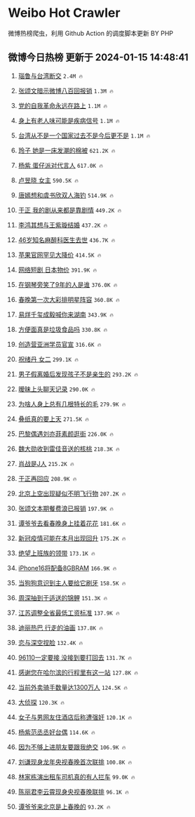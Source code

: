 # Weibo Hot Crawler 



微博热榜爬虫，利用 Github Action 的调度脚本更新 BY PHP 


## 微博今日热榜 更新于 2024-01-15 14:48:41 
1. [瑙鲁与台湾断交](https://s.weibo.com/weibo?q=%23%E7%91%99%E9%B2%81%E4%B8%8E%E5%8F%B0%E6%B9%BE%E6%96%AD%E4%BA%A4%23&t=31&band_rank=1&Refer=top) `2.4M 🔥` 

1. [张颂文暗示微博八百回报销](https://s.weibo.com/weibo?q=%E5%BC%A0%E9%A2%82%E6%96%87%E6%9A%97%E7%A4%BA%E5%BE%AE%E5%8D%9A%E5%85%AB%E7%99%BE%E5%9B%9E%E6%8A%A5%E9%94%80&t=31&band_rank=2&Refer=top) `1.3M 🔥` 

1. [党的自我革命永远在路上](https://s.weibo.com/weibo?q=%23%E5%85%9A%E7%9A%84%E8%87%AA%E6%88%91%E9%9D%A9%E5%91%BD%E6%B0%B8%E8%BF%9C%E5%9C%A8%E8%B7%AF%E4%B8%8A%23&t=31&band_rank=3&Refer=top) `1.1M 🔥` 

1. [身上有老人味可能是疾病信号](https://s.weibo.com/weibo?q=%23%E8%BA%AB%E4%B8%8A%E6%9C%89%E8%80%81%E4%BA%BA%E5%91%B3%E5%8F%AF%E8%83%BD%E6%98%AF%E7%96%BE%E7%97%85%E4%BF%A1%E5%8F%B7%23&t=31&band_rank=4&Refer=top) `1.1M 🔥` 

1. [台湾从不是一个国家过去不是今后更不是](https://s.weibo.com/weibo?q=%23%E5%8F%B0%E6%B9%BE%E4%BB%8E%E4%B8%8D%E6%98%AF%E4%B8%80%E4%B8%AA%E5%9B%BD%E5%AE%B6%E8%BF%87%E5%8E%BB%E4%B8%8D%E6%98%AF%E4%BB%8A%E5%90%8E%E6%9B%B4%E4%B8%8D%E6%98%AF%23&t=31&band_rank=5&Refer=top) `1.1M 🔥` 

1. [玲子 她是一床发潮的棉被](https://s.weibo.com/weibo?q=%E7%8E%B2%E5%AD%90%20%E5%A5%B9%E6%98%AF%E4%B8%80%E5%BA%8A%E5%8F%91%E6%BD%AE%E7%9A%84%E6%A3%89%E8%A2%AB&t=31&band_rank=6&Refer=top) `621.2K 🔥` 

1. [杨紫 蛋仔派对代言人](https://s.weibo.com/weibo?q=%E6%9D%A8%E7%B4%AB%20%E8%9B%8B%E4%BB%94%E6%B4%BE%E5%AF%B9%E4%BB%A3%E8%A8%80%E4%BA%BA&t=31&band_rank=7&Refer=top) `617.0K 🔥` 

1. [卢昱晓 女主](https://s.weibo.com/weibo?q=%E5%8D%A2%E6%98%B1%E6%99%93%20%E5%A5%B3%E4%B8%BB&t=31&band_rank=8&Refer=top) `590.5K 🔥` 

1. [唐嫣想和虞书欣双人海钓](https://s.weibo.com/weibo?q=%23%E5%94%90%E5%AB%A3%E6%83%B3%E5%92%8C%E8%99%9E%E4%B9%A6%E6%AC%A3%E5%8F%8C%E4%BA%BA%E6%B5%B7%E9%92%93%23&t=31&band_rank=9&Refer=top) `514.9K 🔥` 

1. [于正 我的剧从来都是靠剧情](https://s.weibo.com/weibo?q=%E4%BA%8E%E6%AD%A3%20%E6%88%91%E7%9A%84%E5%89%A7%E4%BB%8E%E6%9D%A5%E9%83%BD%E6%98%AF%E9%9D%A0%E5%89%A7%E6%83%85&t=31&band_rank=10&Refer=top) `449.2K 🔥` 

1. [李鸿其想与王紫璇结婚](https://s.weibo.com/weibo?q=%23%E6%9D%8E%E9%B8%BF%E5%85%B6%E6%83%B3%E4%B8%8E%E7%8E%8B%E7%B4%AB%E7%92%87%E7%BB%93%E5%A9%9A%23&t=31&band_rank=11&Refer=top) `437.2K 🔥` 

1. [46岁知名麻醉科医生去世](https://s.weibo.com/weibo?q=%2346%E5%B2%81%E7%9F%A5%E5%90%8D%E9%BA%BB%E9%86%89%E7%A7%91%E5%8C%BB%E7%94%9F%E5%8E%BB%E4%B8%96%23&t=31&band_rank=12&Refer=top) `436.7K 🔥` 

1. [苹果官网罕见大降价](https://s.weibo.com/weibo?q=%23%E8%8B%B9%E6%9E%9C%E5%AE%98%E7%BD%91%E7%BD%95%E8%A7%81%E5%A4%A7%E9%99%8D%E4%BB%B7%23&t=31&band_rank=13&Refer=top) `414.5K 🔥` 

1. [网络短剧 日本物价](https://s.weibo.com/weibo?q=%E7%BD%91%E7%BB%9C%E7%9F%AD%E5%89%A7%20%E6%97%A5%E6%9C%AC%E7%89%A9%E4%BB%B7&t=31&band_rank=14&Refer=top) `391.9K 🔥` 

1. [在钢琴旁笑了9年的人是谁](https://s.weibo.com/weibo?q=%23%E5%9C%A8%E9%92%A2%E7%90%B4%E6%97%81%E7%AC%91%E4%BA%869%E5%B9%B4%E7%9A%84%E4%BA%BA%E6%98%AF%E8%B0%81%23&t=31&band_rank=15&Refer=top) `376.0K 🔥` 

1. [春晚第一次大彩排明星阵容](https://s.weibo.com/weibo?q=%23%E6%98%A5%E6%99%9A%E7%AC%AC%E4%B8%80%E6%AC%A1%E5%A4%A7%E5%BD%A9%E6%8E%92%E6%98%8E%E6%98%9F%E9%98%B5%E5%AE%B9%23&t=31&band_rank=16&Refer=top) `360.8K 🔥` 

1. [易烊千玺成毅喊你来湖南](https://s.weibo.com/weibo?q=%E6%98%93%E7%83%8A%E5%8D%83%E7%8E%BA%E6%88%90%E6%AF%85%E5%96%8A%E4%BD%A0%E6%9D%A5%E6%B9%96%E5%8D%97&t=31&band_rank=17&Refer=top) `343.9K 🔥` 

1. [方便面真是垃圾食品吗](https://s.weibo.com/weibo?q=%23%E6%96%B9%E4%BE%BF%E9%9D%A2%E7%9C%9F%E6%98%AF%E5%9E%83%E5%9C%BE%E9%A3%9F%E5%93%81%E5%90%97%23&t=31&band_rank=18&Refer=top) `330.8K 🔥` 

1. [创造营亚洲学员官宣](https://s.weibo.com/weibo?q=%23%E5%88%9B%E9%80%A0%E8%90%A5%E4%BA%9A%E6%B4%B2%E5%AD%A6%E5%91%98%E5%AE%98%E5%AE%A3%23&t=31&band_rank=19&Refer=top) `316.6K 🔥` 

1. [祝绪丹 女二](https://s.weibo.com/weibo?q=%E7%A5%9D%E7%BB%AA%E4%B8%B9%20%E5%A5%B3%E4%BA%8C&t=31&band_rank=20&Refer=top) `299.1K 🔥` 

1. [男子假离婚后发现孩子不是亲生的](https://s.weibo.com/weibo?q=%23%E7%94%B7%E5%AD%90%E5%81%87%E7%A6%BB%E5%A9%9A%E5%90%8E%E5%8F%91%E7%8E%B0%E5%AD%A9%E5%AD%90%E4%B8%8D%E6%98%AF%E4%BA%B2%E7%94%9F%E7%9A%84%23&t=31&band_rank=21&Refer=top) `293.2K 🔥` 

1. [暧昧上头聊天记录](https://s.weibo.com/weibo?q=%E6%9A%A7%E6%98%A7%E4%B8%8A%E5%A4%B4%E8%81%8A%E5%A4%A9%E8%AE%B0%E5%BD%95&t=31&band_rank=22&Refer=top) `290.0K 🔥` 

1. [为啥人身上总有几根特长的毛](https://s.weibo.com/weibo?q=%E4%B8%BA%E5%95%A5%E4%BA%BA%E8%BA%AB%E4%B8%8A%E6%80%BB%E6%9C%89%E5%87%A0%E6%A0%B9%E7%89%B9%E9%95%BF%E7%9A%84%E6%AF%9B&t=31&band_rank=23&Refer=top) `279.9K 🔥` 

1. [叠纸真的要上天](https://s.weibo.com/weibo?q=%23%E5%8F%A0%E7%BA%B8%E7%9C%9F%E7%9A%84%E8%A6%81%E4%B8%8A%E5%A4%A9%23&t=31&band_rank=24&Refer=top) `271.5K 🔥` 

1. [巴黎偶遇刘亦菲素颜逛街](https://s.weibo.com/weibo?q=%23%E5%B7%B4%E9%BB%8E%E5%81%B6%E9%81%87%E5%88%98%E4%BA%A6%E8%8F%B2%E7%B4%A0%E9%A2%9C%E9%80%9B%E8%A1%97%23&t=31&band_rank=25&Refer=top) `226.0K 🔥` 

1. [魏大勋收到雷佳音送的核桃](https://s.weibo.com/weibo?q=%23%E9%AD%8F%E5%A4%A7%E5%8B%8B%E6%94%B6%E5%88%B0%E9%9B%B7%E4%BD%B3%E9%9F%B3%E9%80%81%E7%9A%84%E6%A0%B8%E6%A1%83%23&t=31&band_rank=26&Refer=top) `218.3K 🔥` 

1. [肖战是J人](https://s.weibo.com/weibo?q=%23%E8%82%96%E6%88%98%E6%98%AFJ%E4%BA%BA%23&t=31&band_rank=27&Refer=top) `215.2K 🔥` 

1. [于正再回应](https://s.weibo.com/weibo?q=%E4%BA%8E%E6%AD%A3%E5%86%8D%E5%9B%9E%E5%BA%94&t=31&band_rank=28&Refer=top) `208.9K 🔥` 

1. [北京上空出现疑似不明飞行物](https://s.weibo.com/weibo?q=%23%E5%8C%97%E4%BA%AC%E4%B8%8A%E7%A9%BA%E5%87%BA%E7%8E%B0%E7%96%91%E4%BC%BC%E4%B8%8D%E6%98%8E%E9%A3%9E%E8%A1%8C%E7%89%A9%23&t=31&band_rank=29&Refer=top) `207.2K 🔥` 

1. [张颂文本期餐费浪已报销](https://s.weibo.com/weibo?q=%E5%BC%A0%E9%A2%82%E6%96%87%E6%9C%AC%E6%9C%9F%E9%A4%90%E8%B4%B9%E6%B5%AA%E5%B7%B2%E6%8A%A5%E9%94%80&t=31&band_rank=30&Refer=top) `197.9K 🔥` 

1. [谭爷爷去看春晚身上挂着花花](https://s.weibo.com/weibo?q=%23%E8%B0%AD%E7%88%B7%E7%88%B7%E5%8E%BB%E7%9C%8B%E6%98%A5%E6%99%9A%E8%BA%AB%E4%B8%8A%E6%8C%82%E7%9D%80%E8%8A%B1%E8%8A%B1%23&t=31&band_rank=31&Refer=top) `181.6K 🔥` 

1. [新冠疫情可能在本月出现回升](https://s.weibo.com/weibo?q=%23%E6%96%B0%E5%86%A0%E7%96%AB%E6%83%85%E5%8F%AF%E8%83%BD%E5%9C%A8%E6%9C%AC%E6%9C%88%E5%87%BA%E7%8E%B0%E5%9B%9E%E5%8D%87%23&t=31&band_rank=32&Refer=top) `175.2K 🔥` 

1. [绝望上班族的领带](https://s.weibo.com/weibo?q=%E7%BB%9D%E6%9C%9B%E4%B8%8A%E7%8F%AD%E6%97%8F%E7%9A%84%E9%A2%86%E5%B8%A6&t=31&band_rank=33&Refer=top) `173.1K 🔥` 

1. [iPhone16将配备8GBRAM](https://s.weibo.com/weibo?q=%23iPhone16%E5%B0%86%E9%85%8D%E5%A4%878GBRAM%23&t=31&band_rank=34&Refer=top) `166.9K 🔥` 

1. [当狗狗意识到主人要给它刷牙](https://s.weibo.com/weibo?q=%E5%BD%93%E7%8B%97%E7%8B%97%E6%84%8F%E8%AF%86%E5%88%B0%E4%B8%BB%E4%BA%BA%E8%A6%81%E7%BB%99%E5%AE%83%E5%88%B7%E7%89%99&t=31&band_rank=35&Refer=top) `158.5K 🔥` 

1. [周深抽到于适送的锦鲤](https://s.weibo.com/weibo?q=%23%E5%91%A8%E6%B7%B1%E6%8A%BD%E5%88%B0%E4%BA%8E%E9%80%82%E9%80%81%E7%9A%84%E9%94%A6%E9%B2%A4%23&t=31&band_rank=36&Refer=top) `151.3K 🔥` 

1. [江苏调整全省最低工资标准](https://s.weibo.com/weibo?q=%23%E6%B1%9F%E8%8B%8F%E8%B0%83%E6%95%B4%E5%85%A8%E7%9C%81%E6%9C%80%E4%BD%8E%E5%B7%A5%E8%B5%84%E6%A0%87%E5%87%86%23&t=31&band_rank=37&Refer=top) `137.9K 🔥` 

1. [迪丽热巴 行走的油画](https://s.weibo.com/weibo?q=%E8%BF%AA%E4%B8%BD%E7%83%AD%E5%B7%B4%20%E8%A1%8C%E8%B5%B0%E7%9A%84%E6%B2%B9%E7%94%BB&t=31&band_rank=38&Refer=top) `137.8K 🔥` 

1. [恋与深空捏脸](https://s.weibo.com/weibo?q=%23%E6%81%8B%E4%B8%8E%E6%B7%B1%E7%A9%BA%E6%8D%8F%E8%84%B8%23&t=31&band_rank=39&Refer=top) `132.4K 🔥` 

1. [96110一定要接 没接到要打回去](https://s.weibo.com/weibo?q=96110%E4%B8%80%E5%AE%9A%E8%A6%81%E6%8E%A5%20%E6%B2%A1%E6%8E%A5%E5%88%B0%E8%A6%81%E6%89%93%E5%9B%9E%E5%8E%BB&t=31&band_rank=40&Refer=top) `131.7K 🔥` 

1. [感谢您在哈尔滨的行程里有这一站](https://s.weibo.com/weibo?q=%23%E6%84%9F%E8%B0%A2%E6%82%A8%E5%9C%A8%E5%93%88%E5%B0%94%E6%BB%A8%E7%9A%84%E8%A1%8C%E7%A8%8B%E9%87%8C%E6%9C%89%E8%BF%99%E4%B8%80%E7%AB%99%23&t=31&band_rank=41&Refer=top) `127.8K 🔥` 

1. [当前外卖骑手数量达1300万人](https://s.weibo.com/weibo?q=%23%E5%BD%93%E5%89%8D%E5%A4%96%E5%8D%96%E9%AA%91%E6%89%8B%E6%95%B0%E9%87%8F%E8%BE%BE1300%E4%B8%87%E4%BA%BA%23&t=31&band_rank=42&Refer=top) `124.5K 🔥` 

1. [大侦探](https://s.weibo.com/weibo?q=%E5%A4%A7%E4%BE%A6%E6%8E%A2&t=31&band_rank=43&Refer=top) `120.3K 🔥` 

1. [女子与男网友住酒店后称遭强奸](https://s.weibo.com/weibo?q=%23%E5%A5%B3%E5%AD%90%E4%B8%8E%E7%94%B7%E7%BD%91%E5%8F%8B%E4%BD%8F%E9%85%92%E5%BA%97%E5%90%8E%E7%A7%B0%E9%81%AD%E5%BC%BA%E5%A5%B8%23&t=31&band_rank=44&Refer=top) `120.1K 🔥` 

1. [杨紫范丞丞好台偶](https://s.weibo.com/weibo?q=%23%E6%9D%A8%E7%B4%AB%E8%8C%83%E4%B8%9E%E4%B8%9E%E5%A5%BD%E5%8F%B0%E5%81%B6%23&t=31&band_rank=45&Refer=top) `114.6K 🔥` 

1. [因为不够上进朋友要跟我绝交](https://s.weibo.com/weibo?q=%E5%9B%A0%E4%B8%BA%E4%B8%8D%E5%A4%9F%E4%B8%8A%E8%BF%9B%E6%9C%8B%E5%8F%8B%E8%A6%81%E8%B7%9F%E6%88%91%E7%BB%9D%E4%BA%A4&t=31&band_rank=46&Refer=top) `106.9K 🔥` 

1. [刘谦现身龙年央视春晚首次联排](https://s.weibo.com/weibo?q=%23%E5%88%98%E8%B0%A6%E7%8E%B0%E8%BA%AB%E9%BE%99%E5%B9%B4%E5%A4%AE%E8%A7%86%E6%98%A5%E6%99%9A%E9%A6%96%E6%AC%A1%E8%81%94%E6%8E%92%23&t=31&band_rank=47&Refer=top) `100.8K 🔥` 

1. [林家栋演出租车司机真的有人拦车](https://s.weibo.com/weibo?q=%23%E6%9E%97%E5%AE%B6%E6%A0%8B%E6%BC%94%E5%87%BA%E7%A7%9F%E8%BD%A6%E5%8F%B8%E6%9C%BA%E7%9C%9F%E7%9A%84%E6%9C%89%E4%BA%BA%E6%8B%A6%E8%BD%A6%23&t=31&band_rank=48&Refer=top) `99.0K 🔥` 

1. [陈丽君李云霄现身央视春晚联排](https://s.weibo.com/weibo?q=%23%E9%99%88%E4%B8%BD%E5%90%9B%E6%9D%8E%E4%BA%91%E9%9C%84%E7%8E%B0%E8%BA%AB%E5%A4%AE%E8%A7%86%E6%98%A5%E6%99%9A%E8%81%94%E6%8E%92%23&t=31&band_rank=49&Refer=top) `96.1K 🔥` 

1. [谭爷爷来北京是上春晚的](https://s.weibo.com/weibo?q=%23%E8%B0%AD%E7%88%B7%E7%88%B7%E6%9D%A5%E5%8C%97%E4%BA%AC%E6%98%AF%E4%B8%8A%E6%98%A5%E6%99%9A%E7%9A%84%23&t=31&band_rank=50&Refer=top) `93.2K 🔥` 

